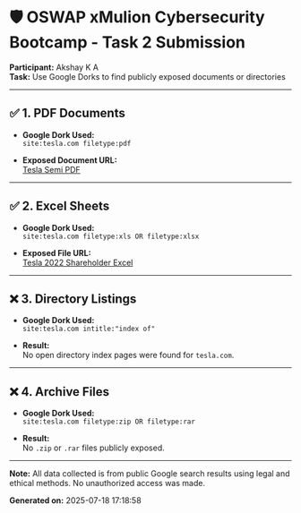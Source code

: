 
# 🛡️ OSWAP xMulion Cybersecurity Bootcamp - Task 2 Submission

**Participant:** Akshay K A  
**Task:** Use Google Dorks to find publicly exposed documents or directories

---

## ✅ 1. PDF Documents

- **Google Dork Used:**  
  `site:tesla.com filetype:pdf`

- **Exposed Document URL:**  
  [Tesla Semi PDF](https://www.tesla.com/sites/default/files/downloads/tesla-semi.pdf)

---

## ✅ 2. Excel Sheets

- **Google Dork Used:**  
  `site:tesla.com filetype:xls OR filetype:xlsx`

- **Exposed File URL:**  
  [Tesla 2022 Shareholder Excel](https://www.tesla.com/sites/default/files/about/legal/tesla-2022-shareholder.xlsx)

---

## ❌ 3. Directory Listings

- **Google Dork Used:**  
  `site:tesla.com intitle:"index of"`

- **Result:**  
  No open directory index pages were found for `tesla.com`.

---

## ❌ 4. Archive Files

- **Google Dork Used:**  
  `site:tesla.com filetype:zip OR filetype:rar`

- **Result:**  
  No `.zip` or `.rar` files publicly exposed.

---

**Note:** All data collected is from public Google search results using legal and ethical methods. No unauthorized access was made.

**Generated on:** 2025-07-18 17:18:58

